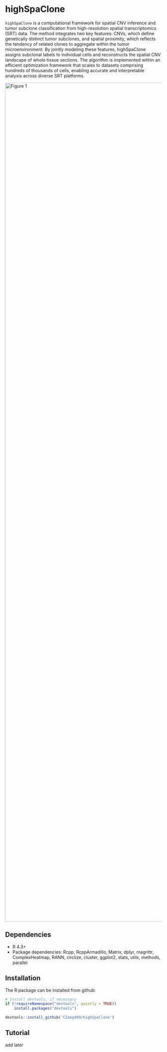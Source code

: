 # highSpaClone

`highSpaClone` is a computational framework for spatial CNV inference and tumor subclone classification from high-resolution spatial transcriptomics (SRT) data. The method integrates two key features: CNVs, which define genetically distinct tumor subclones, and spatial proximity, which reflects the tendency of related clones to aggregate within the tumor microenvironment. By jointly modeling these features, highSpaClone assigns subclonal labels to individual cells and reconstructs the spatial CNV landscape of whole tissue sections. The algorithm is implemented within an efficient optimization framework that scales to datasets comprising hundreds of thousands of cells, enabling accurate and interpretable analysis across diverse SRT platforms.

<img width="4050" height="2700" alt="Figure 1" src="https://github.com/user-attachments/assets/c47664d9-af52-4cb0-bfe4-e686dbc44813" />

## Dependencies
- R 4.3+
- Package dependencies: Rcpp, RcppArmadillo, Matrix, dplyr, magrittr, ComplexHeatmap, RANN, circlize, cluster, ggplot2, stats, utils, methods, parallel

## Installation
The R package can be installed from github:
```R
# Install devtools, if necessary
if (!requireNamespace("devtools", quietly = TRUE))
    install.packages("devtools")

devtools::install_github('CZang409/highSpaClone')
```

## Tutorial
add later
